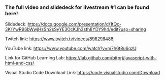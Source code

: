 ### The full video and slidedeck for livestream #1 can be found here!

Slidedeck: https://docs.google.com/presentation/d/1tQc-3KrYwR96bWwjHzSh2sSyYE3OcKJh3sth8YDY9h4/edit?usp=sharing

Twitch link: https://www.twitch.tv/videos/898298488

YouTube link: https://www.youtube.com/watch?v=m7h6t8u6qzU

Link for GitHub Learning Lab: https://lab.github.com/bitprj/javascript-with-html-and-css/

Visual Studio Code Download Link: https://code.visualstudio.com/Download

